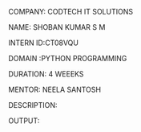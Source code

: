 COMPANY: CODTECH IT SOLUTIONS

NAME: SHOBAN KUMAR S M

INTERN ID:CT08VQU 

DOMAIN :PYTHON PROGRAMMING

DURATION: 4 WEEEKS

MENTOR: NEELA SANTOSH

DESCRIPTION:




OUTPUT:

